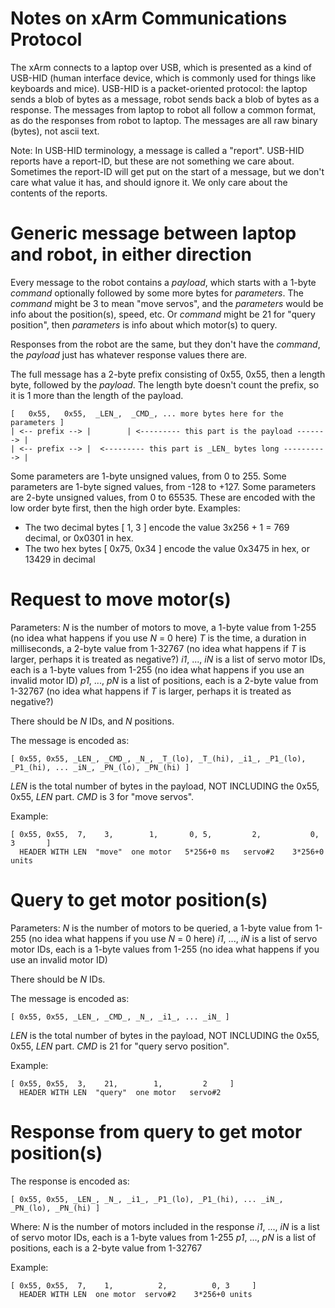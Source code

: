 
# Notes on xArm Communications Protocol

The xArm connects to a laptop over USB, which is presented as a kind of USB-HID
(human interface device, which is commonly used for things like keyboards and
mice). USB-HID is a packet-oriented protocol: the laptop sends a blob of bytes
as a message, robot sends back a blob of bytes as a response. The messages from
laptop to robot all follow a common format, as do the responses from robot to
laptop. The messages are all raw binary (bytes), not ascii text. 

Note: In USB-HID terminology, a message is called a "report". USB-HID reports
have a report-ID, but these are not something we care about. Sometimes the
report-ID will get put on the start of a message, but we don't care what value
it has, and should ignore it. We only care about the contents of the reports.

# Generic message between laptop and robot, in either direction

Every message to the robot contains a _payload_, which starts with a 1-byte
_command_ optionally followed by some more bytes for _parameters_. The _command_
might be 3 to mean "move servos", and the _parameters_ would be info about the
position(s), speed, etc. Or _command_ might be 21 for "query position", then
_parameters_ is info about which motor(s) to query.

Responses from the robot are the same, but they don't have the _command_, the
_payload_ just has whatever response values there are.

The full message has a 2-byte prefix consisting of 0x55, 0x55, then a length
byte, followed by the _payload_. The length byte doesn't count the prefix, so it
is 1 more than the length of the payload.

    [   0x55,   0x55,  _LEN_,  _CMD_, ... more bytes here for the parameters ]
    | <-- prefix --> |        | <--------- this part is the payload -------> |
    | <-- prefix --> |  <--------- this part is _LEN_ bytes long ----------> |

Some parameters are 1-byte unsigned values, from 0 to 255.
Some parameters are 1-byte signed values, from -128 to +127.
Some parameters are 2-byte unsigned values, from 0 to 65535. These are encoded
with the low order byte first, then the high order byte.
Examples:
* The two decimal bytes [ 1, 3 ] encode the value 3x256 + 1 = 769 decimal, or 0x0301 in hex.
* The two hex bytes [ 0x75, 0x34 ] encode the value 0x3475 in hex, or 13429 in decimal

# Request to move motor(s)

Parameters:
 _N_ is the number of motors to move, a 1-byte value from 1-255
     (no idea what happens if you use _N_ = 0 here)
 _T_ is the time, a duration in milliseconds, a 2-byte value from 1-32767
     (no idea what happens if _T_ is larger, perhaps it is treated as negative?)
 _i1_, ..., _iN_ is a list of servo motor IDs, each is a 1-byte values from 1-255
     (no idea what happens if you use an invalid motor ID)
 _p1_, ..., _pN_ is a list of positions, each is a 2-byte value from 1-32767
     (no idea what happens if _T_ is larger, perhaps it is treated as negative?)

There should be _N_ IDs, and _N_ positions.

The message is encoded as:

    [ 0x55, 0x55, _LEN_, _CMD_, _N_, _T_(lo), _T_(hi), _i1_, _P1_(lo), _P1_(hi), ... _iN_, _PN_(lo), _PN_(hi) ]

 _LEN_ is the total number of bytes in the payload, NOT INCLUDING the 0x55, 0x55, _LEN_ part.
 _CMD_ is 3 for "move servos".

Example:

    [ 0x55, 0x55,  7,    3,        1,       0, 5,         2,           0, 3       ]
      HEADER WITH LEN  "move"  one motor   5*256+0 ms   servo#2    3*256+0 units
    

# Query to get motor position(s)

Parameters:
 _N_ is the number of motors to be queried, a 1-byte value from 1-255
     (no idea what happens if you use _N_ = 0 here)
 _i1_, ..., _iN_ is a list of servo motor IDs, each is a 1-byte values from 1-255
     (no idea what happens if you use an invalid motor ID)

There should be _N_ IDs.

The message is encoded as:

    [ 0x55, 0x55, _LEN_, _CMD_, _N_, _i1_, ... _iN_ ]

 _LEN_ is the total number of bytes in the payload, NOT INCLUDING the 0x55, 0x55, _LEN_ part.
 _CMD_ is 21 for "query servo position".

Example:

    [ 0x55, 0x55,  3,    21,        1,         2     ]
      HEADER WITH LEN  "query"  one motor   servo#2

# Response from query to get motor position(s)

The response is encoded as:

    [ 0x55, 0x55, _LEN_, _N_, _i1_, _P1_(lo), _P1_(hi), ... _iN_, _PN_(lo), _PN_(hi) ]

Where:
 _N_ is the number of motors included in the response
 _i1_, ..., _iN_ is a list of servo motor IDs, each is a 1-byte values from 1-255
 _p1_, ..., _pN_ is a list of positions, each is a 2-byte value from 1-32767

Example:

    [ 0x55, 0x55,  7,    1,          2,          0, 3     ]
      HEADER WITH LEN  one motor  servo#2    3*256+0 units

